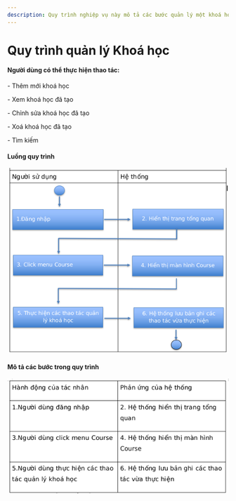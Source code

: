 ```yaml
---
description: Quy trình nghiệp vụ này mô tả các bước quản lý một khoá học bất kì
---
```


# Quy trình quản lý Khoá học

#### Người dùng có thể thực hiện thao tác:

\- Thêm mới khoá học

\- Xem khoá học đã tạo

\- Chỉnh sửa khoá học đã tạo

\- Xoá khoá học đã tạo

\- Tìm kiếm

#### Luồng quy trình

![](<../.gitbook/assets/image (27).png>)

#### Mô tả các bước trong quy trình

![](<../.gitbook/assets/image (29).png>)
